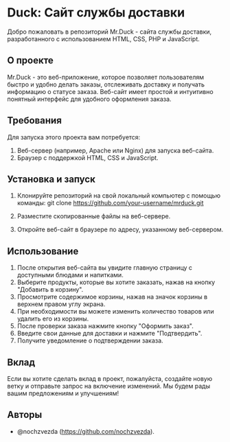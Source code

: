 # Duck: Сайт службы доставки

Добро пожаловать в репозиторий Mr.Duck - сайта службы доставки, разработанного с использованием HTML, CSS, PHP и JavaScript.

## О проекте

Mr.Duck - это веб-приложение, которое позволяет пользователям быстро и удобно делать заказы, отслеживать доставку и получать информацию о статусе заказа. 
Веб-сайт имеет простой и интуитивно понятный интерфейс для удобного оформления заказа.

## Требования

Для запуска этого проекта вам потребуется:

1. Веб-сервер (например, Apache или Nginx) для запуска веб-сайта.
2. Браузер с поддержкой HTML, CSS и JavaScript.

## Установка и запуск

1. Клонируйте репозиторий на свой локальный компьютер с помощью команды:
      git clone https://github.com/your-username/mrduck.git
   

2. Разместите скопированные файлы на веб-сервере.
3. Откройте веб-сайт в браузере по адресу, указанному веб-сервером.

## Использование

1. После открытия веб-сайта вы увидите главную страницу с доступными блюдами и напитками.
2. Выберите продукты, которые вы хотите заказать, нажав на кнопку "Добавить в корзину".
3. Просмотрите содержимое корзины, нажав на значок корзины в верхнем правом углу экрана.
4. При необходимости вы можете изменить количество товаров или удалить его из корзины.
5. После проверки заказа нажмите кнопку "Оформить заказ".
6. Введите свои данные для доставки и нажмите "Подтвердить".
7. Получите уведомление о подтверждении заказа.

## Вклад

Если вы хотите сделать вклад в проект, пожалуйста, создайте новую ветку и отправьте запрос на включение изменений. Мы будем рады вашим предложениям и улучшениям!

## Авторы

- @nochzvezda (https://github.com/nochzvezda).
